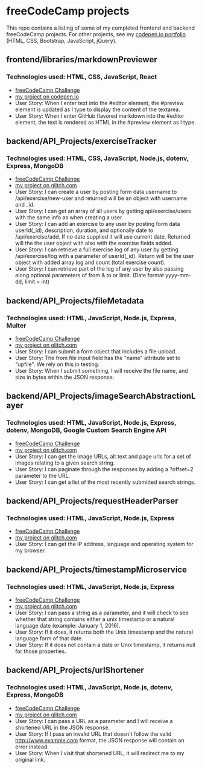# freeCodeCamp projects

This repo contains a listing of some of my completed frontend and backend freeCodeCamp projects. For other projects, see my [codepen.io portfolio](https://codepen.io/mdbeauche/#) (HTML, CSS, Bootstrap, JavaScript, jQuery).

## frontend/libraries/markdownPreviewer
### Technologies used: HTML, CSS, JavaScript, React
* [freeCodeCamp Challenge](https://learn.freecodecamp.org/front-end-libraries/front-end-libraries-projects/build-a-markdown-previewer)
* [my project on codepen.io](https://codepen.io/mdbeauche/full/yEVYPJ/)
* User Story: When I enter text into the #editor element, the #preview element is updated as I type to display the content of the textarea.
* User Story: When I enter GitHub flavored markdown into the #editor element, the text is rendered as HTML in the #preview element as I type.

## backend/API_Projects/exerciseTracker
### Technologies used: HTML, CSS, JavaScript, Node.js, dotenv, Express, MongoDB
* [freeCodeCamp Challenge](https://learn.freecodecamp.org/apis-and-microservices/apis-and-microservices-projects/exercise-tracker)
* [my project on glitch.com]()
* User Story: I can create a user by posting form data username to /api/exercise/new-user and returned will be an object with username and \_id.
* User Story: I can get an array of all users by getting api/exercise/users with the same info as when creating a user.
* User Story: I can add an exercise to any user by posting form data userId(\_id), description, duration, and optionally date to /api/exercise/add. If no date supplied it will use current date. Returned will the the user object with also with the exercise fields added.
* User Story: I can retrieve a full exercise log of any user by getting /api/exercise/log with a parameter of userId(\_id). Return will be the user object with added array log and count (total exercise count).
* User Story: I can retrieve part of the log of any user by also passing along optional parameters of from & to or limit. (Date format yyyy-mm-dd, limit = int)

## backend/API_Projects/fileMetadata
### Technologies used: HTML, JavaScript, Node.js, Express, Multer
* [freeCodeCamp Challenge](https://learn.freecodecamp.org/apis-and-microservices/apis-and-microservices-projects/file-metadata-microservice/)
* [my project on glitch.com](https://useful-alligator.glitch.me/)
* User Story: I can submit a form object that includes a file upload.
* User Story: The from file input field has the "name" attribute set to "upfile". We rely on this in testing.
* User Story: When I submit something, I will receive the file name, and size in bytes within the JSON response.

## backend/API_Projects/imageSearchAbstractionLayer
### Technologies used: HTML, JavaScript, Node.js, Express, dotenv, MongoDB, Google Custom Search Engine API
* [freeCodeCamp Challenge](https://www.freecodecamp.org/challenges/image-search-abstraction-layer)
* [my project on glitch.com](https://tender-warrior.glitch.me/)
* User Story: I can get the image URLs, alt text and page urls for a set of images relating to a given search string.
* User Story: I can paginate through the responses by adding a ?offset=2 parameter to the URL.
* User Story: I can get a list of the most recently submitted search strings.

## backend/API_Projects/requestHeaderParser
### Technologies used: HTML, JavaScript, Node.js, Express
* [freeCodeCamp Challenge](https://www.freecodecamp.org/challenges/request-header-parser-microservice)
* [my project on glitch.com](https://excited-wizard.glitch.me/)
* User Story: I can get the IP address, language and operating system for my browser.

## backend/API_Projects/timestampMicroservice
### Technologies used: HTML, JavaScript, Node.js, Express
* [freeCodeCamp Challenge](https://www.freecodecamp.org/challenges/timestamp-microservice)
* [my project on glitch.com](https://hyper-bobcat.glitch.me/)
* User Story: I can pass a string as a parameter, and it will check to see whether that string contains either a unix timestamp or a natural language date (example: January 1, 2016).
* User Story: If it does, it returns both the Unix timestamp and the natural language form of that date.
* User Story: If it does not contain a date or Unix timestamp, it returns null for those properties.

## backend/API_Projects/urlShortener
### Technologies used: HTML, JavaScript, Node.js, dotenv, Express, MongoDB
* [freeCodeCamp Challenge](https://www.freecodecamp.org/challenges/url-shortener-microservice)
* [my project on glitch.com](https://grateful-tune.glitch.me/)
* User Story: I can pass a URL as a parameter and I will receive a shortened URL in the JSON response.
* User Story: If I pass an invalid URL that doesn't follow the valid http://www.example.com format, the JSON response will contain an error instead.
* User Story: When I visit that shortened URL, it will redirect me to my original link.
